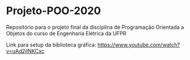 # Projeto-POO-2020
Repositório para o projeto final da disciplina de Programação Orientada a Objetos do curso de Engenharia Elétrica da UFPR

Link para setup da biblioteca gráfica: https://www.youtube.com/watch?v=uAd2jINKCxc
